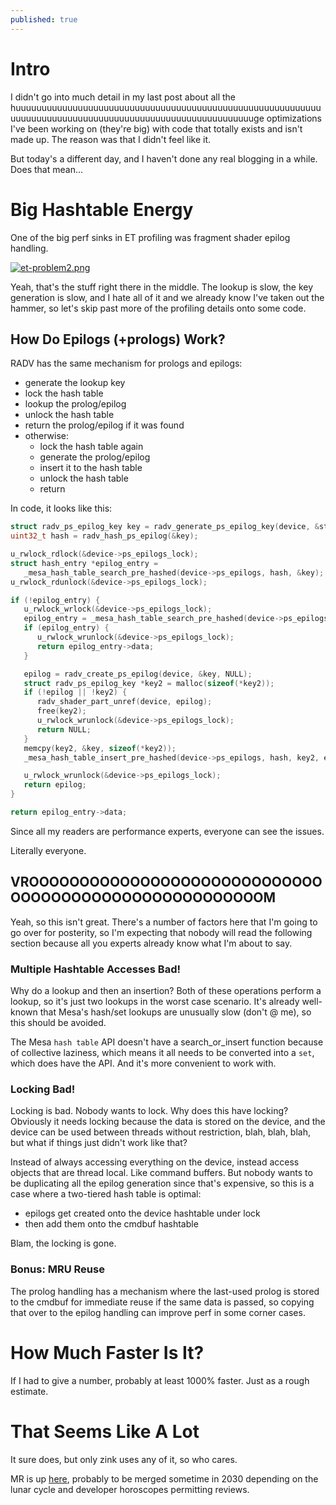 ```yaml
---
published: true
---
```

# Intro

I didn't go into much detail in my last post about all the huuuuuuuuuuuuuuuuuuuuuuuuuuuuuuuuuuuuuuuuuuuuuuuuuuuuuuuuuuuuuuuuuuuuuuuuuuuuuuuuuuuuuuuuuuuuuuuuuuuuuuuuuuge optimizations I've been working on (they're big) with code that totally exists and isn't made up. The reason was that I didn't feel like it.

But today's a different day, and I haven't done any real blogging in a while. Does that mean...

# Big Hashtable Energy
One of the big perf sinks in ET profiling was fragment shader epilog handling.

[![et-problem2.png]({{site.url}}/assets/et-problem2.png)]({{site.url}}/assets/et-problem2.png)

Yeah, that's the stuff right there in the middle. The lookup is slow, the key generation is slow, and I hate all of it and we already know I've taken out the hammer, so let's skip past more of the profiling details onto some code.

## How Do Epilogs (+prologs) Work?
RADV has the same mechanism for prologs and epilogs:
* generate the lookup key
* lock the hash table
* lookup the prolog/epilog
* unlock the hash table
* return the prolog/epilog if it was found
* otherwise:
  - lock the hash table again
  - generate the prolog/epilog
  - insert it to the hash table
  - unlock the hash table
  - return

In code, it looks like this:

```c
struct radv_ps_epilog_key key = radv_generate_ps_epilog_key(device, &state, true);
uint32_t hash = radv_hash_ps_epilog(&key);

u_rwlock_rdlock(&device->ps_epilogs_lock);
struct hash_entry *epilog_entry =
   _mesa_hash_table_search_pre_hashed(device->ps_epilogs, hash, &key);
u_rwlock_rdunlock(&device->ps_epilogs_lock);

if (!epilog_entry) {
   u_rwlock_wrlock(&device->ps_epilogs_lock);
   epilog_entry = _mesa_hash_table_search_pre_hashed(device->ps_epilogs, hash, &key);
   if (epilog_entry) {
      u_rwlock_wrunlock(&device->ps_epilogs_lock);
      return epilog_entry->data;
   }

   epilog = radv_create_ps_epilog(device, &key, NULL);
   struct radv_ps_epilog_key *key2 = malloc(sizeof(*key2));
   if (!epilog || !key2) {
      radv_shader_part_unref(device, epilog);
      free(key2);
      u_rwlock_wrunlock(&device->ps_epilogs_lock);
      return NULL;
   }
   memcpy(key2, &key, sizeof(*key2));
   _mesa_hash_table_insert_pre_hashed(device->ps_epilogs, hash, key2, epilog);

   u_rwlock_wrunlock(&device->ps_epilogs_lock);
   return epilog;
}

return epilog_entry->data;
```

Since all my readers are performance experts, everyone can see the issues.

Literally everyone.

## VROOOOOOOOOOOOOOOOOOOOOOOOOOOOOOOOOOOOOOOOOOOOOOOOOOOOOOM
Yeah, so this isn't great. There's a number of factors here that I'm going to go over for posterity, so I'm expecting that nobody will read the following section because all you experts already know what I'm about to say.

### Multiple Hashtable Accesses Bad!
Why do a lookup and then an insertion? Both of these operations perform a lookup, so it's just two lookups in the worst case scenario. It's already well-known that Mesa's hash/set lookups are unusually slow (don't @ me), so this should be avoided.

The Mesa `hash table` API doesn't have a search_or_insert function because of collective laziness, which means it all needs to be converted into a `set`, which does have the API. And it's more convenient to work with.

### Locking Bad!
Locking is bad. Nobody wants to lock. Why does this have locking? Obviously it needs locking because the data is stored on the device, and the device can be used between threads without restriction, blah, blah, blah, but what if things just didn't work like that?

Instead of always accessing everything on the device, instead access objects that are thread local. Like command buffers. But nobody wants to be duplicating all the epilog generation since that's expensive, so this is a case where a two-tiered hash table is optimal:
* epilogs get created onto the device hashtable under lock
* then add them onto the cmdbuf hashtable

Blam, the locking is gone.

### Bonus: MRU Reuse
The prolog handling has a mechanism where the last-used prolog is stored to the cmdbuf for immediate reuse if the same data is passed, so copying that over to the epilog handling can improve perf in some corner cases.

# How Much Faster Is It?
If I had to give a number, probably at least 1000% faster. Just as a rough estimate.

# That Seems Like A Lot
It sure does, but only zink uses any of it, so who cares.

MR is up [here](https://gitlab.freedesktop.org/mesa/mesa/-/merge_requests/23698), probably to be merged sometime in 2030 depending on the lunar cycle and developer horoscopes permitting reviews.
